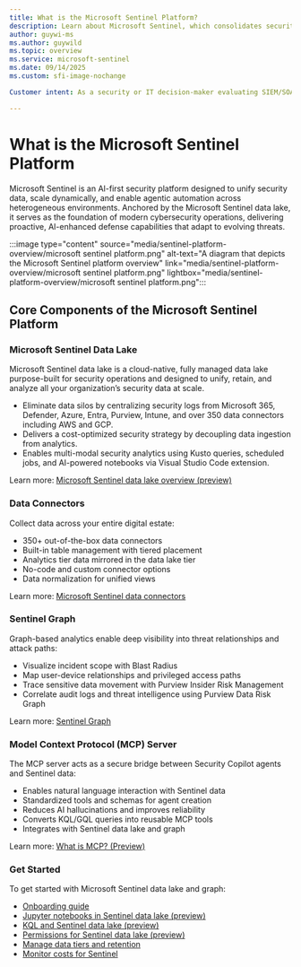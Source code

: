 ```yaml
---
title: What is the Microsoft Sentinel Platform?
description: Learn about Microsoft Sentinel, which consolidates security telemetry in a cloud-native data lake and graph, enabling cost‑efficient retention, KQL/AI analytics, and automated SOAR workflows with MCP support.
author: guywi-ms
ms.author: guywild
ms.topic: overview
ms.service: microsoft-sentinel
ms.date: 09/14/2025
ms.custom: sfi-image-nochange

Customer intent: As a security or IT decision‑maker evaluating SIEM/SOAR options, I need to assess Microsoft Sentinel’s cloud‑native, fully managed architecture—centered on the Sentinel data lake and Graph—that explains integrations, analytics and AI capabilities, automation and SOAR workflows, operational benefits, and governance posture so I can determine fit for our security, operational, and migration requirements.

---
```


# What is the Microsoft Sentinel Platform

Microsoft Sentinel is an AI-first security platform designed to unify security data, scale dynamically, and enable agentic automation across heterogeneous environments. Anchored by the Microsoft Sentinel data lake, it serves as the foundation of modern cybersecurity operations, delivering proactive, AI-enhanced defense capabilities that adapt to evolving threats.

:::image type="content" source="media/sentinel-platform-overview/microsoft sentinel platform.png" alt-text="A diagram that depicts the Microsoft Sentinel platform overview" link="media/sentinel-platform-overview/microsoft sentinel platform.png" lightbox="media/sentinel-platform-overview/microsoft sentinel platform.png":::

## Core Components of the Microsoft Sentinel Platform

### Microsoft Sentinel Data Lake

Microsoft Sentinel data lake is a cloud-native, fully managed data lake purpose-built for security operations and designed to unify, retain, and analyze all your organization’s security data at scale.

- Eliminate data silos by centralizing security logs from Microsoft 365, Defender, Azure, Entra, Purview, Intune, and over 350 data connectors including AWS and GCP.
- Delivers a cost-optimized security strategy by decoupling data ingestion from analytics.
- Enables multi-modal security analytics using Kusto queries, scheduled jobs, and AI-powered notebooks via Visual Studio Code extension.

Learn more: [Microsoft Sentinel data lake overview (preview)](url_s://learn.microsoft.com/en-us/azure/sentinel/datalake/sentinel-lake-overview)

### Data Connectors

Collect data across your entire digital estate:

- 350+ out-of-the-box data connectors
- Built-in table management with tiered placement
- Analytics tier data mirrored in the data lake tier
- No-code and custom connector options
- Data normalization for unified views

Learn more: [Microsoft Sentinel data connectors](https://learn.microsoft.com/en-us/azure/sentinel/connect-data-sources)

### Sentinel Graph

Graph-based analytics enable deep visibility into threat relationships and attack paths:

- Visualize incident scope with Blast Radius
- Map user-device relationships and privileged access paths
- Trace sensitive data movement with Purview Insider Risk Management
- Correlate audit logs and threat intelligence using Purview Data Risk Graph

Learn more: [Sentinel Graph](https://aka.ms/sentinel/platform/graph)

### Model Context Protocol (MCP) Server

The MCP server acts as a secure bridge between Security Copilot agents and Sentinel data:

- Enables natural language interaction with Sentinel data
- Standardized tools and schemas for agent creation
- Reduces AI hallucinations and improves reliability
- Converts KQL/GQL queries into reusable MCP tools
- Integrates with Sentinel data lake and graph

Learn more: [What is MCP? (Preview)](https://review.learn.microsoft.com/en-us/azure/sentinel/datalake/mcp-overview?branch=pr-en-us-305360)

### Get Started

To get started with Microsoft Sentinel data lake and graph:

- [Onboarding guide](https://learn.microsoft.com/en-us/azure/sentinel/datalake/sentinel-lake-onboarding)
- [Jupyter notebooks in Sentinel data lake (preview)](https://learn.microsoft.com/en-us/azure/sentinel/datalake/notebooks-overview)
- [KQL and Sentinel data lake (preview)](https://learn.microsoft.com/en-us/azure/sentinel/datalake/kql-overview)
- [Permissions for Sentinel data lake (preview)](https://learn.microsoft.com/en-us/azure/sentinel/roles)
- [Manage data tiers and retention](https://aka.ms/manage-data-defender-portal-overview)
- [Monitor costs for Sentinel](https://learn.microsoft.com/en-us/azure/sentinel/billing-monitor-costs)